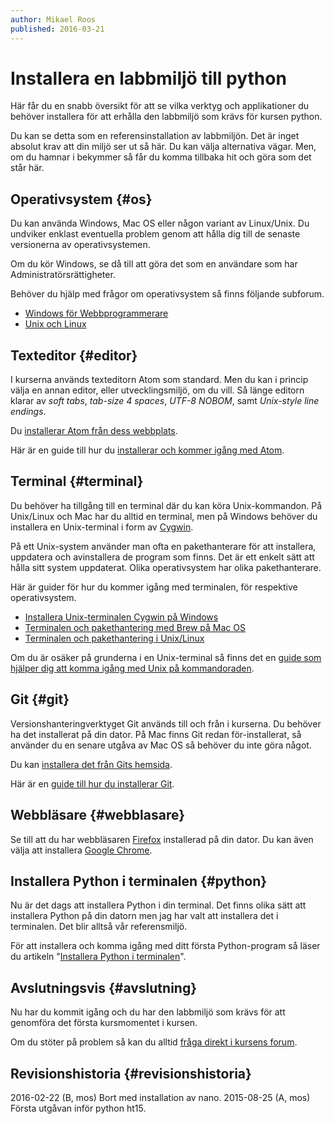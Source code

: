```yaml
---
author: Mikael Roos
published: 2016-03-21
---
```

Installera en labbmiljö till python
====================================

Här får du en snabb översikt för att se vilka verktyg och applikationer du behöver installera för att erhålla den labbmiljö som krävs för kursen python.

<!--more-->

Du kan se detta som en referensinstallation av labbmiljön. Det är inget absolut krav att din miljö ser ut så här. Du kan välja alternativa vägar. Men, om du hamnar i bekymmer så får du komma tillbaka hit och göra som det står här.



Operativsystem  {#os}
---------------------------------

Du kan använda Windows, Mac OS eller någon variant av Linux/Unix. Du undviker enklast eventuella problem genom att hålla dig till de senaste versionerna av operativsystemen.

Om du kör Windows, se då till att göra det som en användare som har Administratörsrättigheter.

Behöver du hjälp med frågor om operativsystem så finns följande subforum.

* [Windows för Webbprogrammerare]([BASEURL]forum/viewforum.php?f=55)
* [Unix och Linux]([BASEURL]forum/viewforum.php?f=49)



Texteditor {#editor}
---------------------------------

I kurserna används texteditorn Atom som standard. Men du kan i princip välja en annan editor, eller utvecklingsmiljö, om du vill. Så länge editorn klarar av *soft tabs*, *tab-size 4 spaces*, *UTF-8 NOBOM*, samt *Unix-style line endings*.

Du [installerar Atom från dess webbplats](https://atom.io/).

Här är en guide till hur du [installerar och kommer igång med Atom]([BASEURL]kunskap/installera-texteditorn-atom).



Terminal {#terminal}
---------------------------------

Du behöver ha tillgång till en terminal där du kan köra Unix-kommandon. På Unix/Linux och Mac har du alltid en terminal, men på Windows behöver du installera en Unix-terminal i form av [Cygwin](https://www.cygwin.com/).

På ett Unix-system använder man ofta en pakethanterare för att installera, uppdatera och avinstallera de program som finns. Det är ett enkelt sätt att hålla sitt system uppdaterat. Olika operativsystem har olika pakethanterare.

Här är guider för hur du kommer igång med terminalen, för respektive operativsystem.

* [Installera Unix-terminalen Cygwin på Windows]([BASEURL]kunskap/installera-unix-terminalen-cygwin-pa-windows)
* [Terminalen och pakethantering med Brew på Mac OS]([BASEURL]kunskap/terminalen-och-pakethantering-med-brew-pa-mac-os)
* [Terminalen och pakethantering i Unix/Linux]([BASEURL]kunskap/terminalen-och-pakethantering-i-unix-linux)

Om du är osäker på grunderna i en Unix-terminal så finns det en [guide som hjälper dig att komma igång med Unix på kommandoraden]([BASEURL]kunskap/20-steg-for-att-komma-i-gang-med-unix-och-terminalen).



Git {#git}
---------------------------------

Versionshanteringverktyget Git används till och från i kurserna. Du behöver ha det installerat på din dator. På Mac finns Git redan för-installerat, så använder du en senare utgåva av Mac OS så behöver du inte göra något.

Du kan [installera det från Gits hemsida](http://git-scm.com/download).

Här är en [guide till hur du installerar Git]([BASEURL]kunskap/installera-versionshanteringssystemet-git).



Webbläsare  {#webblasare}
---------------------------------

Se till att du har webbläsaren [Firefox](https://www.mozilla.org/download) installerad på din dator. Du kan även välja att installera [Google Chrome](https://www.google.com/chrome/).



Installera Python i terminalen  {#python}
---------------------------------

Nu är det dags att installera Python i din terminal. Det finns olika sätt att installera Python på din datorn men jag har valt att installera det i terminalen. Det blir alltså vår referensmiljö.

För att installera och komma igång med ditt första Python-program så läser du artikeln "[Installera Python i terminalen]([BASEURL]kunskap/installera-python-i-terminalen)".



Avslutningsvis {#avslutning}
--------------------------------------

Nu har du kommit igång och du har den labbmiljö som krävs för att genomföra det första kursmomentet i kursen.

Om du stöter på problem så kan du alltid [fråga direkt i kursens forum]([BASEURL]forum/utbildning/python).



Revisionshistoria {#revisionshistoria}
--------------------------------------

<span class='revision-history' markdown='1'>
2016-02-22 (B, mos) Bort med installation av nano.  
2015-08-25 (A, mos) Första utgåvan inför python ht15.  
</span>
